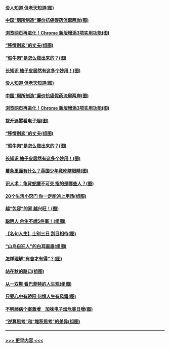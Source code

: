 #### [没人知道 但老天知道(图)](../pages/p8/907731.md?t=09182111) 
#### [中国“厕所制造”廉价抗癌假药流窜两岸(图)](../pages/p8/907723.md?t=09182111) 
#### [浏览网页再进化！Chrome 新版增添3项实用功能(图)](../pages/p8/907714.md?t=09182111) 
#### [“移情别恋”的丈夫(组图)](../pages/p8/907644.md?t=09182111) 
#### [“假牛肉”是怎么做出来的？(图)](../pages/p8/907668.md?t=09182111) 
#### [长知识 柚子皮居然有这多个妙用！(图)](../pages/p8/907425.md?t=09182111) 
#### [没人知道 但老天知道(图)](../pages/p8/907731.md?t=09182111) 
#### [中国“厕所制造”廉价抗癌假药流窜两岸(图)](../pages/p8/907723.md?t=09182111) 
#### [浏览网页再进化！Chrome 新版增添3项实用功能(图)](../pages/p8/907714.md?t=09182111) 
#### [拨开迷雾看电子烟(图)](../pages/p8/907427.md?t=09182111) 
#### [“移情别恋”的丈夫(组图)](../pages/p8/907644.md?t=09182111) 
#### [“假牛肉”是怎么做出来的？(图)](../pages/p8/907668.md?t=09182111) 
#### [长知识 柚子皮居然有这多个妙用！(图)](../pages/p8/907425.md?t=09182111) 
#### [薯条里面有什么？英国少年竟吃瞎眼睛(图)](../pages/p8/907381.md?t=09182111) 
#### [识人术：龟背蛇腰不可交 指的是哪些人？(图)](../pages/p8/907503.md?t=09182111) 
#### [20个生活小窍门 你一定能派上用场(组图)](../pages/p8/907510.md?t=09182111) 
#### [越“包容”的家 越兴旺！(图)](../pages/p8/907328.md?t=09182111) 
#### [聪明人 余生不想5件事！(组图)](../pages/p8/907364.md?t=09182111) 
#### [【名句人生】士别三日 刮目相待(图)](../pages/p8/906988.md?t=09182111) 
#### [“山鸟自迎人”的白耳画眉(组图)](../pages/p8/907332.md?t=09182111) 
#### [怎样理解“有舍才有得”？(图)](../pages/p8/906872.md?t=09182111) 
#### [站在秋的路口(组图)](../pages/p8/906914.md?t=09182111) 
#### [从一双鞋 看巴菲特的人生观(组图)](../pages/p8/907311.md?t=09182111) 
#### [只要心中有骄阳 何惧人生有风霜(图)](../pages/p8/907320.md?t=09182111) 
#### [不明肺病个案激增　加味电子烟危害日增(图)](../pages/p8/907307.md?t=09182111) 
#### [“逆算思考”和“堆积思考”的差异(组图)](../pages/p8/907229.md?t=09182111) 

----
#### [ >>> 更早内容 <<< ](../indexes/p8-earlier.md)
